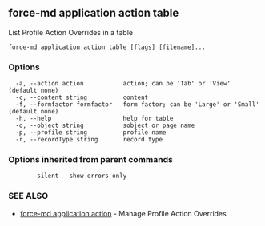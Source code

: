 ## force-md application action table

List Profile Action Overrides in a table

```
force-md application action table [flags] [filename]...
```

### Options

```
  -a, --action action           action; can be 'Tab' or 'View' (default none)
  -c, --content string          content
  -f, --formfactor formfactor   form factor; can be 'Large' or 'Small' (default none)
  -h, --help                    help for table
  -o, --object string           sobject or page name
  -p, --profile string          profile name
  -r, --recordType string       record type
```

### Options inherited from parent commands

```
      --silent   show errors only
```

### SEE ALSO

* [force-md application action](force-md_application_action.md)	 - Manage Profile Action Overrides 


